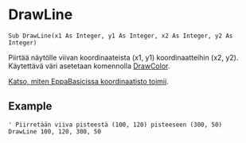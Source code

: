 <!--graphics-->
DrawLine
==========

```eppabasic
Sub DrawLine(x1 As Integer, y1 As Integer, x2 As Integer, y2 As Integer)
```

Piirtää näytölle viivan koordinaateista (x1, y1) koordinaatteihin (x2, y2).
Käytettävä väri asetetaan komennolla [DrawColor](manual:drawcolor).

[Katso, miten EppaBasicissa koordinaatisto toimii](manual:/coordinates).

Example
----------
```eppabasic
' Piirretään viiva pisteestä (100, 120) pisteeseen (300, 50)
DrawLine 100, 120, 300, 50
```
